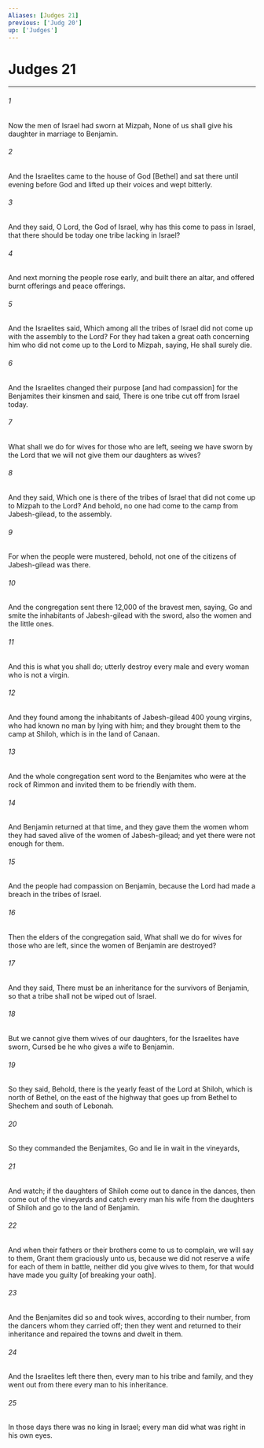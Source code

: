 ```yaml
---
Aliases: [Judges 21]
previous: ['Judg 20']
up: ['Judges']
---
```

# Judges 21

***














###### 1 






Now the men of Israel had sworn at Mizpah, None of us shall give his daughter in marriage to Benjamin. 













###### 2 






And the Israelites came to the house of God [Bethel] and sat there until evening before God and lifted up their voices and wept bitterly. 













###### 3 






And they said, O Lord, the God of Israel, why has this come to pass in Israel, that there should be today one tribe lacking in Israel? 













###### 4 






And next morning the people rose early, and built there an altar, and offered burnt offerings and peace offerings. 













###### 5 






And the Israelites said, Which among all the tribes of Israel did not come up with the assembly to the Lord? For they had taken a great oath concerning him who did not come up to the Lord to Mizpah, saying, He shall surely die. 













###### 6 






And the Israelites changed their purpose [and had compassion] for the Benjamites their kinsmen and said, There is one tribe cut off from Israel today. 













###### 7 






What shall we do for wives for those who are left, seeing we have sworn by the Lord that we will not give them our daughters as wives? 













###### 8 






And they said, Which one is there of the tribes of Israel that did not come up to Mizpah to the Lord? And behold, no one had come to the camp from Jabesh-gilead, to the assembly. 













###### 9 






For when the people were mustered, behold, not one of the citizens of Jabesh-gilead was there. 













###### 10 






And the congregation sent there 12,000 of the bravest men, saying, Go and smite the inhabitants of Jabesh-gilead with the sword, also the women and the little ones. 













###### 11 






And this is what you shall do; utterly destroy every male and every woman who is not a virgin. 













###### 12 






And they found among the inhabitants of Jabesh-gilead 400 young virgins, who had known no man by lying with him; and they brought them to the camp at Shiloh, which is in the land of Canaan. 













###### 13 






And the whole congregation sent word to the Benjamites who were at the rock of Rimmon and invited them to be friendly with them. 













###### 14 






And Benjamin returned at that time, and they gave them the women whom they had saved alive of the women of Jabesh-gilead; and yet there were not enough for them. 













###### 15 






And the people had compassion on Benjamin, because the Lord had made a breach in the tribes of Israel. 













###### 16 






Then the elders of the congregation said, What shall we do for wives for those who are left, since the women of Benjamin are destroyed? 













###### 17 






And they said, There must be an inheritance for the survivors of Benjamin, so that a tribe shall not be wiped out of Israel. 













###### 18 






But we cannot give them wives of our daughters, for the Israelites have sworn, Cursed be he who gives a wife to Benjamin. 













###### 19 






So they said, Behold, there is the yearly feast of the Lord at Shiloh, which is north of Bethel, on the east of the highway that goes up from Bethel to Shechem and south of Lebonah. 













###### 20 






So they commanded the Benjamites, Go and lie in wait in the vineyards, 













###### 21 






And watch; if the daughters of Shiloh come out to dance in the dances, then come out of the vineyards and catch every man his wife from the daughters of Shiloh and go to the land of Benjamin. 













###### 22 






And when their fathers or their brothers come to us to complain, we will say to them, Grant them graciously unto us, because we did not reserve a wife for each of them in battle, neither did you give wives to them, for that would have made you guilty [of breaking your oath]. 













###### 23 






And the Benjamites did so and took wives, according to their number, from the dancers whom they carried off; then they went and returned to their inheritance and repaired the towns and dwelt in them. 













###### 24 






And the Israelites left there then, every man to his tribe and family, and they went out from there every man to his inheritance. 













###### 25 






In those days there was no king in Israel; every man did what was right in his own eyes.

